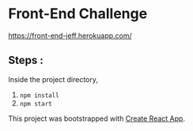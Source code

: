 # Front-End Challenge

https://front-end-jeff.herokuapp.com/

## Steps :
Inside the project directory,  
1. `npm install`
2. `npm start`

This project was bootstrapped with [Create React App](https://github.com/facebookincubator/create-react-app). 
